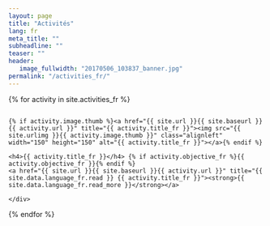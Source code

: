 ```yaml
---
layout: page
title: "Activités"
lang: fr
meta_title: ""
subheadline: ""
teaser: ""
header:
   image_fullwidth: "20170506_103837_banner.jpg"
permalink: "/activities_fr/"
---
```

{% for activity in site.activities_fr %}
  <div class="row">
    <div class="small-12 columns b60">

    {% if activity.image.thumb %}<a href="{{ site.url }}{{ site.baseurl }}{{ activity.url }}" title="{{ activity.title_fr }}"><img src="{{ site.urlimg }}{{ activity.image.thumb }}" class="alignleft" width="150" height="150" alt="{{ activity.title_fr }}"></a>{% endif %}

    <h4>{{ activity.title_fr }}</h4> {% if activity.objective_fr %}{{ activity.objective_fr }}{% endif %}
    <a href="{{ site.url }}{{ site.baseurl }}{{ activity.url }}" title="{{ site.data.language_fr.read }} {{ activity.title_fr }}"><strong>{{ site.data.language_fr.read_more }}</strong></a>

    </div>
  </div>
{% endfor %}
